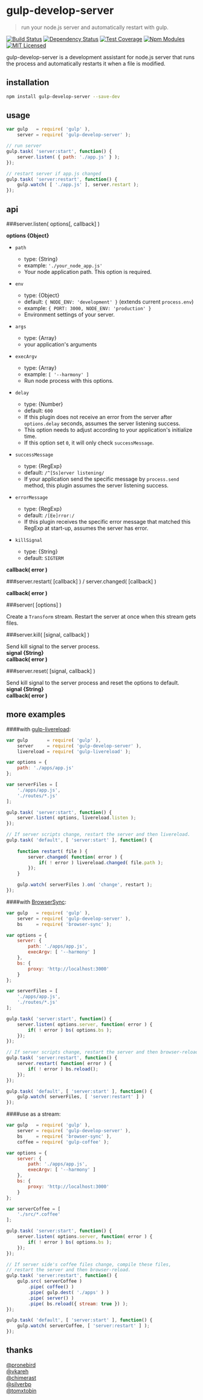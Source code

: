 gulp-develop-server
===================

> run your node.js server and automatically restart with gulp.

[![Build Status][travis-image]][travis-url]
[![Dependency Status][deps-image]][deps-url]
[![Test Coverage][coveralls-image]][coveralls-url]
[![Npm Modules][npm-image]][npm-url]
[![MIT Licensed][license-image]][license-url]

[travis-image]: https://img.shields.io/travis/narirou/gulp-develop-server.svg?style=flat-square
[travis-url]: https://travis-ci.org/narirou/gulp-develop-server
[coveralls-image]: https://img.shields.io/coveralls/narirou/gulp-develop-server.svg?style=flat-square
[coveralls-url]: https://coveralls.io/r/narirou/gulp-develop-server
[npm-image]: http://img.shields.io/npm/v/gulp-develop-server.svg?style=flat-square
[npm-url]: https://www.npmjs.org/package/gulp-develop-server
[deps-image]: https://img.shields.io/david/shinnn/gulp-gh-pages.svg?label=deps&style=flat-square
[deps-url]: https://david-dm.org/narirou/gulp-develop-server
[license-image]: http://img.shields.io/badge/license-MIT-blue.svg?style=flat-square
[license-url]: ./LICENSE

gulp-develop-server is a development assistant for node.js server that runs
the process and automatically restarts it when a file is modified. 



installation
------------

```bash
npm install gulp-develop-server --save-dev
```



usage
-----

```javascript
var gulp   = require( 'gulp' ),
    server = require( 'gulp-develop-server' );

// run server
gulp.task( 'server:start', function() {
    server.listen( { path: './app.js' } );
});

// restart server if app.js changed
gulp.task( 'server:restart', function() {
    gulp.watch( [ './app.js' ], server.restart );
});
```



api
---

###server.listen( options[, callback] )

**options {Object}**  

- `path`  
    - type: {String}
    - example: `'./your_node_app.js'`
    - Your node application path. This option is required.

- `env`  
    - type: {Object}  
    - default: `{ NODE_ENV: 'development' }` (extends current `process.env`)  
    - example: `{ PORT: 3000, NODE_ENV: 'production' }`  
    - Environment settings of your server.  

- `args`
    - type: {Array}  
    - your application's arguments

- `execArgv`  
    - type: {Array}  
    - example: `[ '--harmony' ]`  
    - Run node process with this options.  

- `delay`   
    - type: {Number}  
    - default: `600`  
    - If this plugin does not receive an error from the server after `options.delay` seconds,
    assumes the server listening success.
    - This option needs to adjust according to your application's initialize time.
    - If this option set `0`, it will only check `successMessage`.  

- `successMessage`  
    - type: {RegExp}
    - default: `/^[Ss]erver listening/`  
    - If your application send the specific message by `process.send` method,
    this plugin assumes the server listening success.

- `errorMessage`  
    - type: {RegExp}
    - default: `/[Ee]rror:/` 
    - If this plugin receives the specific error message that matched this RegExp at start-up, 
    assumes the server has error.

- `killSignal`  
    - type: {String}
    - default: `SIGTERM`

**callback( error )**  


###server.restart( [callback] ) / server.changed( [callback] )

**callback( error )**  


###server( [options] )

Create a `Transform` stream.
Restart the server at once when this stream gets files.


###server.kill( [signal, callback] )

Send kill signal to the server process.  
**signal {String}**  
**callback( error )**  


###server.reset( [signal, callback] )

Send kill signal to the server process and reset the options to default.   
**signal {String}**  
**callback( error )**  



more examples
-------------

####with [gulp-livereload](https://github.com/vohof/gulp-livereload):

```javascript
var gulp       = require( 'gulp' ),
    server     = require( 'gulp-develop-server' ),
    livereload = require( 'gulp-livereload' );

var options = {
    path: './apps/app.js'
};

var serverFiles = [
    './apps/app.js',
    './routes/*.js'
];

gulp.task( 'server:start', function() {
    server.listen( options, livereload.listen );
});

// If server scripts change, restart the server and then livereload.
gulp.task( 'default', [ 'server:start' ], function() {
    
    function restart( file ) {
        server.changed( function( error ) {
            if( ! error ) livereload.changed( file.path );
        });
    }

    gulp.watch( serverFiles ).on( 'change', restart );
});
```


####with [BrowserSync](https://github.com/BrowserSync/browser-sync):

```javascript
var gulp   = require( 'gulp' ),
    server = require( 'gulp-develop-server' ),
    bs     = require( 'browser-sync' );

var options = {
    server: {
        path: './apps/app.js',
        execArgv: [ '--harmony' ]
    },
    bs: {
        proxy: 'http://localhost:3000'
    }
};

var serverFiles = [
    './apps/app.js',
    './routes/*.js'
];

gulp.task( 'server:start', function() {
    server.listen( options.server, function( error ) {
        if( ! error ) bs( options.bs );
    });
});

// If server scripts change, restart the server and then browser-reload.
gulp.task( 'server:restart', function() {
    server.restart( function( error ) {
        if( ! error ) bs.reload();
    });
});

gulp.task( 'default', [ 'server:start' ], function() {
    gulp.watch( serverFiles, [ 'server:restart' ] )
});
```


####use as a stream:

```javascript
var gulp   = require( 'gulp' ),
    server = require( 'gulp-develop-server' ),
    bs     = require( 'browser-sync' ),
    coffee = require( 'gulp-coffee' );

var options = {
    server: {
        path: './apps/app.js',
        execArgv: [ '--harmony' ]
    },
    bs: {
        proxy: 'http://localhost:3000'
    }
};

var serverCoffee = [
    './src/*.coffee'
];

gulp.task( 'server:start', function() {
    server.listen( options.server, function( error ) {
        if( ! error ) bs( options.bs );
    });
});

// If server side's coffee files change, compile these files,
// restart the server and then browser-reload.
gulp.task( 'server:restart', function() {
    gulp.src( serverCoffee )
        .pipe( coffee() )
        .pipe( gulp.dest( './apps' ) )
        .pipe( server() )
        .pipe( bs.reload({ stream: true }) );
});

gulp.task( 'default', [ 'server:start' ], function() {
    gulp.watch( serverCoffee, [ 'server:restart' ] );
});
```



thanks
------

[@pronebird](https://github.com/pronebird)  
[@vkareh](https://github.com/vkareh)  
[@chimerast](https://github.com/chimerast)  
[@silverbp](https://github.com/silverbp)  
[@tomxtobin](https://github.com/tomxtobin)  
